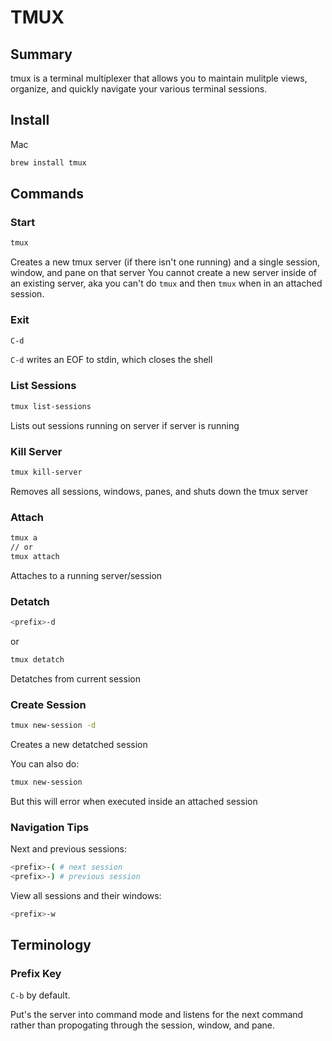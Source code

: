 # TMUX

## Summary

tmux is a terminal multiplexer that allows you to maintain mulitple views, organize, and quickly navigate your various terminal sessions.

## Install

Mac

```bash
brew install tmux
```

## Commands

### Start

```bash
tmux
```

Creates a new tmux server (if there isn't one running) and a single session, window, and pane on that server
You cannot create a new server inside of an existing server, aka you can't do `tmux` and then `tmux` when in an attached session.

### Exit
```bash
C-d
```

`C-d` writes an EOF to stdin, which closes the shell

### List Sessions

```bash
tmux list-sessions
```

Lists out sessions running on server if server is running

### Kill Server

```bash
tmux kill-server
```

Removes all sessions, windows, panes, and shuts down the tmux server

### Attach

```bash
tmux a
// or
tmux attach 
```

Attaches to a running server/session

### Detatch

```bash
<prefix>-d
```

or

```bash
tmux detatch
```

Detatches from current session

### Create Session

```bash
tmux new-session -d
```

Creates a new detatched session

You can also do:

```bash
tmux new-session
```

But this will error when executed inside an attached session

### Navigation Tips

Next and previous sessions:

```bash
<prefix>-( # next session
<prefix>-) # previous session
```

View all sessions and their windows:

```bash
<prefix>-w
```

## Terminology

### Prefix Key

`C-b` by default.

Put's the server into command mode and listens for the next command rather than propogating through the session, window, and pane.
